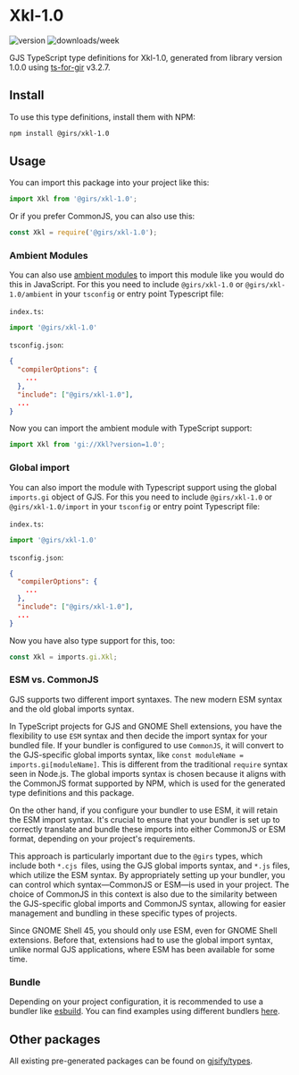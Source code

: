 
# Xkl-1.0

![version](https://img.shields.io/npm/v/@girs/xkl-1.0)
![downloads/week](https://img.shields.io/npm/dw/@girs/xkl-1.0)


GJS TypeScript type definitions for Xkl-1.0, generated from library version 1.0.0 using [ts-for-gir](https://github.com/gjsify/ts-for-gir) v3.2.7.


## Install

To use this type definitions, install them with NPM:
```bash
npm install @girs/xkl-1.0
```

## Usage

You can import this package into your project like this:
```ts
import Xkl from '@girs/xkl-1.0';
```

Or if you prefer CommonJS, you can also use this:
```ts
const Xkl = require('@girs/xkl-1.0');
```

### Ambient Modules

You can also use [ambient modules](https://github.com/gjsify/ts-for-gir/tree/main/packages/cli#ambient-modules) to import this module like you would do this in JavaScript.
For this you need to include `@girs/xkl-1.0` or `@girs/xkl-1.0/ambient` in your `tsconfig` or entry point Typescript file:

`index.ts`:
```ts
import '@girs/xkl-1.0'
```

`tsconfig.json`:
```json
{
  "compilerOptions": {
    ...
  },
  "include": ["@girs/xkl-1.0"],
  ...
}
```

Now you can import the ambient module with TypeScript support: 

```ts
import Xkl from 'gi://Xkl?version=1.0';
```

### Global import

You can also import the module with Typescript support using the global `imports.gi` object of GJS.
For this you need to include `@girs/xkl-1.0` or `@girs/xkl-1.0/import` in your `tsconfig` or entry point Typescript file:

`index.ts`:
```ts
import '@girs/xkl-1.0'
```

`tsconfig.json`:
```json
{
  "compilerOptions": {
    ...
  },
  "include": ["@girs/xkl-1.0"],
  ...
}
```

Now you have also type support for this, too:

```ts
const Xkl = imports.gi.Xkl;
```


### ESM vs. CommonJS

GJS supports two different import syntaxes. The new modern ESM syntax and the old global imports syntax.

In TypeScript projects for GJS and GNOME Shell extensions, you have the flexibility to use `ESM` syntax and then decide the import syntax for your bundled file. If your bundler is configured to use `CommonJS`, it will convert to the GJS-specific global imports syntax, like `const moduleName = imports.gi[moduleName]`. This is different from the traditional `require` syntax seen in Node.js. The global imports syntax is chosen because it aligns with the CommonJS format supported by NPM, which is used for the generated type definitions and this package.

On the other hand, if you configure your bundler to use ESM, it will retain the ESM import syntax. It's crucial to ensure that your bundler is set up to correctly translate and bundle these imports into either CommonJS or ESM format, depending on your project's requirements.

This approach is particularly important due to the `@girs` types, which include both `*.cjs `files, using the GJS global imports syntax, and `*.js` files, which utilize the ESM syntax. By appropriately setting up your bundler, you can control which syntax—CommonJS or ESM—is used in your project. The choice of CommonJS in this context is also due to the similarity between the GJS-specific global imports and CommonJS syntax, allowing for easier management and bundling in these specific types of projects.

Since GNOME Shell 45, you should only use ESM, even for GNOME Shell extensions. Before that, extensions had to use the global import syntax, unlike normal GJS applications, where ESM has been available for some time.

### Bundle

Depending on your project configuration, it is recommended to use a bundler like [esbuild](https://esbuild.github.io/). You can find examples using different bundlers [here](https://github.com/gjsify/ts-for-gir/tree/main/examples).

## Other packages

All existing pre-generated packages can be found on [gjsify/types](https://github.com/gjsify/types).

